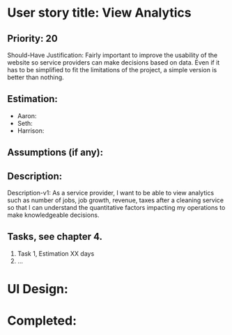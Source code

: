 # User story title: View Analytics

## Priority: 20
Should-Have
Justification: Fairly important to improve the usability of the website so service providers can make decisions based
on data. Even if it has to be simplified to fit the limitations of the project, a simple version is better than
nothing.

## Estimation:
* Aaron:
* Seth:
* Harrison:

## Assumptions (if any):

## Description:

Description-v1: As a service provider, I want to be able to view analytics such as number of jobs, job growth, revenue,
taxes after a cleaning service so that I can understand the quantitative factors impacting my operations to make
knowledgeable decisions.


## Tasks, see chapter 4.

1. Task 1, Estimation XX days
2. ...


# UI Design:


# Completed:

